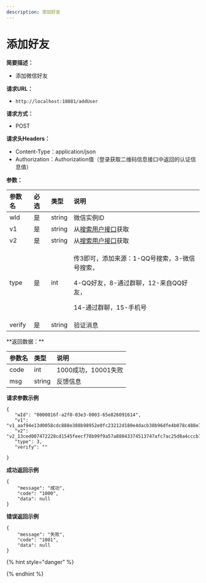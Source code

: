```yaml
---
description: 添加好友
---
```


# 添加好友

**简要描述：**

* 添加微信好友

**请求URL：**

* `http://localhost:18081/addUser`

**请求方式：**

* POST

**请求头Headers：**

* Content-Type：application/json
* Authorization：Authorization值（登录获取二维码信息接口中返回的认证信息值）

**参数：**

<table>
  <thead>
    <tr>
      <th style="text-align:left">&#x53C2;&#x6570;&#x540D;</th>
      <th style="text-align:left">&#x5FC5;&#x9009;</th>
      <th style="text-align:left">&#x7C7B;&#x578B;</th>
      <th style="text-align:left">&#x8BF4;&#x660E;</th>
    </tr>
  </thead>
  <tbody>
    <tr>
      <td style="text-align:left">wId</td>
      <td style="text-align:left">&#x662F;</td>
      <td style="text-align:left">string</td>
      <td style="text-align:left">&#x5FAE;&#x4FE1;&#x5B9E;&#x4F8B;ID</td>
    </tr>
    <tr>
      <td style="text-align:left">v1</td>
      <td style="text-align:left">&#x662F;</td>
      <td style="text-align:left">string</td>
      <td style="text-align:left">&#x4ECE;<a href="../qun-cao-zuo/huo-qu-wei-xin-qun-de-xin-xi.md">&#x641C;&#x7D22;&#x7528;&#x6237;&#x63A5;&#x53E3;</a>&#x83B7;&#x53D6;</td>
    </tr>
    <tr>
      <td style="text-align:left">v2</td>
      <td style="text-align:left">&#x662F;</td>
      <td style="text-align:left">string</td>
      <td style="text-align:left">&#x4ECE;<a href="../qun-cao-zuo/huo-qu-wei-xin-qun-de-xin-xi.md">&#x641C;&#x7D22;&#x7528;&#x6237;&#x63A5;&#x53E3;</a>&#x83B7;&#x53D6;</td>
    </tr>
    <tr>
      <td style="text-align:left">type</td>
      <td style="text-align:left">&#x662F;</td>
      <td style="text-align:left">int</td>
      <td style="text-align:left">
        <p>&#x4F20;3&#x5373;&#x53EF;&#xFF0C;&#x6DFB;&#x52A0;&#x6765;&#x6E90;&#xFF1A;1-QQ&#x53F7;&#x641C;&#x7D22;&#xFF0C;3-&#x5FAE;&#x4FE1;&#x53F7;&#x641C;&#x7D22;&#xFF0C;</p>
        <p>4-QQ&#x597D;&#x53CB;&#xFF0C;8-&#x901A;&#x8FC7;&#x7FA4;&#x804A;&#xFF0C;12-&#x6765;&#x81EA;QQ&#x597D;&#x53CB;&#xFF0C;</p>
        <p>14-&#x901A;&#x8FC7;&#x7FA4;&#x804A;&#xFF0C;15-&#x624B;&#x673A;&#x53F7;</p>
      </td>
    </tr>
    <tr>
      <td style="text-align:left">verify</td>
      <td style="text-align:left">&#x662F;</td>
      <td style="text-align:left">string</td>
      <td style="text-align:left">&#x9A8C;&#x8BC1;&#x6D88;&#x606F;</td>
    </tr>
  </tbody>
</table>**返回数据：**

| 参数名 | 类型 | 说明 |
| :--- | :--- | :--- |
| code | int | 1000成功，10001失败 |
| msg | string | 反馈信息 |

**请求参数示例**

```text
{
   "wId": "0000016f-a2f0-03e3-0003-65e826091614",
   "v1": "v1_aaf94e13d0058cdc888e388b98952e0fc23212d180e4dacb38b96dfe4b078c488e72772f907517470ac0b9b7311826da@stranger",
   "v2": "v2_13ced007472228cd1545feecf78b99f9a57a88843374513747afc7ac25d8a4cccb77590b7a9b01a96c941e047d137bbb@stranger",
   "type": 3,
   "verify": ""

}
```

**成功返回示例**

```text
{
    "message": "成功",
    "code": "1000",
    "data": null
}
```

**错误返回示例**

```text
{
    "message": "失败",
    "code": "1001",
    "data": null
}
```

{% hint style="danger" %}

{% endhint %}

